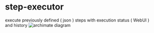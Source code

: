 # step-executor
execute previously defined ( json ) steps with execution status ( WebUI ) and history 
![archimate diagram](https://i.postimg.cc/44P4zLXQ/CI-CD.png)
